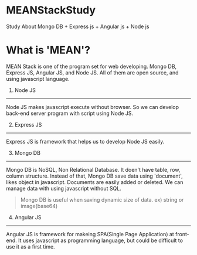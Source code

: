 # MEANStackStudy
Study About Mongo DB + Express js + Angular js + Node js

What is 'MEAN'?
======================================
MEAN Stack is one of the program set for web developing.
Mongo DB, Express JS, Angular JS, and Node JS.
All of them are open source, and using javascript language.

1. Node JS
----------------------
Node JS makes javascript execute without browser.
So we can develop back-end server program with script using Node JS.

2. Express JS
----------------------
Express JS is framework that helps us to develop Node JS easily.

3. Mongo DB
----------------------
Mongo DB is NoSQL, Non Relational Database.
It doen't have table, row, column structure. 
Instead of that, Mongo DB save data using 'document', likes object in javascript.
Documents are easily added or deleted.
We can manage data with using javascript without SQL.
> Mongo DB is useful when saving dynamic size of data. ex) string or image(base64)

4. Angular JS
----------------------
Angular JS is framework for makeing SPA(Single Page Application) at front-end.
It uses javascript as programming language, but could be difficult to use it as a first time.
